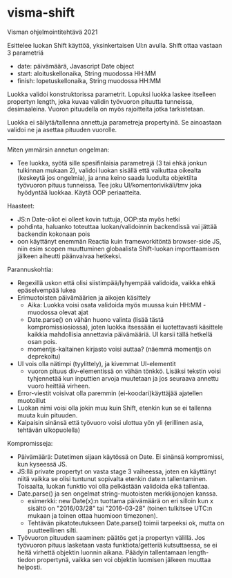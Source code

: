 # visma-shift

Visman ohjelmointitehtävä 2021

Esittelee luokan Shift käyttöä, yksinkertaisen UI:n avulla.
Shift ottaa vastaan 3 parametriä
- date: päivämäärä, Javascript Date object
- start: aloituskellonaika, String muodossa HH:MM
- finish: lopetuskellonaika, String muodossa HH:MM

Luokka validoi konstruktorissa parametrit.
Lopuksi luokka laskee itselleen propertyn length, joka kuvaa validin työvuoron pituutta tunneissa, desimaaleina. Vuoron pituudella on myös rajoitteita jotka tarkistetaan.

Luokka ei säilytä/tallenna annettuja parametreja propertyinä.
Se ainoastaan validoi ne ja asettaa pituuden vuorolle.

---

Miten ymmärsin annetun ongelman:
- Tee luokka, syötä sille spesifinlaisia parametrejä (3 tai ehkä jonkun tulkinnan mukaan 2), validoi luokan sisällä että vaikuttaa oikealta (keskeytä jos ongelmia), ja anna keino saada luodulta objektilta työvuoron pituus tunneissa. Tee joku UI/komentorivikäli/tmv joka hyödyntää luokkaa. Käytä OOP periaatteita.

Haasteet:
- JS:n Date-oliot ei olleet kovin tuttuja, OOP:sta myös hetki
- pohdinta, haluanko toteuttaa luokan/validoinnin backendissä vai jättää backendin kokonaan pois
- oon käyttänyt enemmän Reactia kuin frameworkitöntä browser-side JS, niin esim scopen muuttuminen globaalista Shift-luokan importtaamisen jälkeen aiheutti päänvaivaa hetkeksi.

Parannuskohtia:
- Regexillä uskon että olisi siistimpää/lyhyempää validoida, vaikka ehkä epäselvempää lukea
- Erimuotoisten päivämäärien ja aikojen käsittely
  - Aika: Luokka voisi osata validoida myös muussa kuin HH:MM -muodossa olevat ajat
  - Date.parse() on vähän huono valinta (lisää tästä kompromissiosiossa), joten luokka itsessään ei luotettavasti käsittele kaikkia mahdollisia annettavia päivämääriä. UI karsii tällä hetkellä osan pois.
  - momentjs-kaltainen kirjasto voisi auttaa? (näemmä momentjs on deprekoitu)
- UI vois olla nätimpi (tyylittely), ja kivemmat UI-elementit
  - vuoron pituus div-elementissä on vähän tönkkö. Lisäksi tekstin voisi tyhjennetää kun inputtien arvoja muutetaan ja jos seuraava annettu vuoro heittää virheen.
- Error-viestit voisivat olla paremmin (ei-koodari)käyttäjää ajatellen muotoillut
- Luokan nimi voisi olla jokin muu kuin Shift, etenkin kun se ei tallenna muuta kuin pituuden.
- Kaipaisin sinänsä että työvuoro voisi ulottua yön yli (erillinen asia, tehtävän ulkopuolella)

Kompromisseja:
- Päivämäärä: Datetimen sijaan käytössä on Date. Ei sinänsä kompromissi, kun kyseessä JS.
- JS:llä private propertyt on vasta stage 3 vaiheessa, joten en käyttänyt niitä vaikka se olisi tuntunut sopivalta etenkin date:n tallentaminen. Toisaalta, luokan funktio voi olla pelkästään validoida eikä tallentaa.
- Date.parse() ja sen ongelmat string-muotoisten merkkijonojen kanssa.
  - esimerkki: new Date(x):n tuottama päivämäärä on eri silloin kun x sisältö on "2016/03/28" tai "2016-03-28" (toinen tulkitsee UTC:n mukaan ja toinen ottaa huomioon timezonen).
  - Tehtävän pikatoteutukseen Date.parse() toimii tarpeeksi ok, mutta on puutteellinen silti.
- Työvuoron pituuden saaminen: päätös get ja propertyn välillä. Jos työvuoron pituus lasketaan vasta funktiota/getteriä kutsuttaessa, se ei heitä virhettä objektin luonnin aikana. Päädyin tallentamaan length-tiedon propertynä, vaikka sen voi objektin luomisen jälkeen muuttaa helposti.